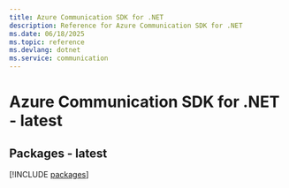 ```yaml
---
title: Azure Communication SDK for .NET
description: Reference for Azure Communication SDK for .NET
ms.date: 06/18/2025
ms.topic: reference
ms.devlang: dotnet
ms.service: communication
---
```

# Azure Communication SDK for .NET - latest
## Packages - latest
[!INCLUDE [packages](communication-index.md)]